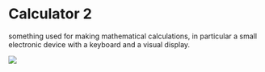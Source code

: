 # Calculator 2

something used for making mathematical calculations, in particular a small electronic device with a keyboard and a visual display.

![](https://i.stack.imgur.com/ufwqq.png)